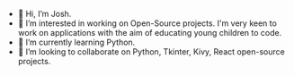 - 👋 Hi, I’m Josh.
- 👀 I’m interested in working on Open-Source projects. I'm very keen to work on applications with the aim of educating young children to code.
- 🌱 I’m currently learning Python.
- 💞️ I’m looking to collaborate on Python, Tkinter, Kivy, React open-source projects.

<!---
Bouza1/Bouza1 is a ✨ special ✨ repository because its `README.md` (this file) appears on your GitHub profile.
You can click the Preview link to take a look at your changes.
--->

